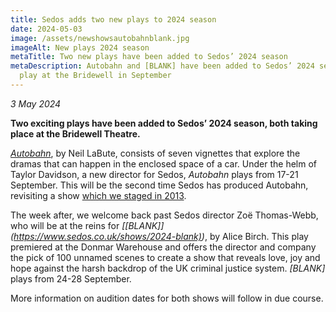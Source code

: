 ```yaml
---
title: Sedos adds two new plays to 2024 season
date: 2024-05-03
image: /assets/newshowsautobahnblank.jpg
imageAlt: New plays 2024 season
metaTitle: Two new plays have been added to Sedos’ 2024 season
metaDescription: Autobahn and [BLANK] have been added to Sedos’ 2024 season to
  play at the Bridewell in September
---
```

*3 May 2024*

**Two exciting plays have been added to Sedos’ 2024 season, both taking place at the Bridewell Theatre.**

*[Autobahn](https://www.sedos.co.uk/shows/2024-autobahn)*, by Neil LaBute, consists of seven vignettes that explore the dramas that can happen in the enclosed space of a car. Under the helm of Taylor Davidson, a new director for Sedos, *Autobahn* plays from 17-21 September. This will be the second time Sedos has produced Autobahn, revisiting a show [which we staged in 2013](https://www.sedos.co.uk/shows/2013-autobahn). 

The week after, we welcome back past Sedos director Zoë Thomas-Webb, who will be at the reins for *[\[BLANK]](<https://www.sedos.co.uk/shows/2024-blank)>)*, by Alice Birch. This play premiered at the Donmar Warehouse and offers the director and company the pick of 100 unnamed scenes to create a show that reveals love, joy and hope against the harsh backdrop of the UK criminal justice system. *\[BLANK]* plays from 24-28 September.

More information on audition dates for both shows will follow in due course.